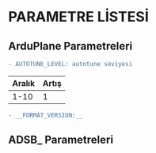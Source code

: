 # PARAMETRE LİSTESİ

## ArduPlane Parametreleri

```diff
- AUTOTUNE_LEVEL: autotune seviyesi
```
| Aralık | Artış |
|-----|------|
| 1-10 | 1  |

```diff
- __FORMAT_VERSION:__


```

## ADSB_ Parametreleri
